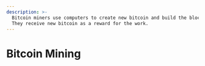```yaml
---
description: >-
  Bitcoin miners use computers to create new bitcoin and build the blockchain.
  They receive new bitcoin as a reward for the work.
---
```


# Bitcoin Mining

